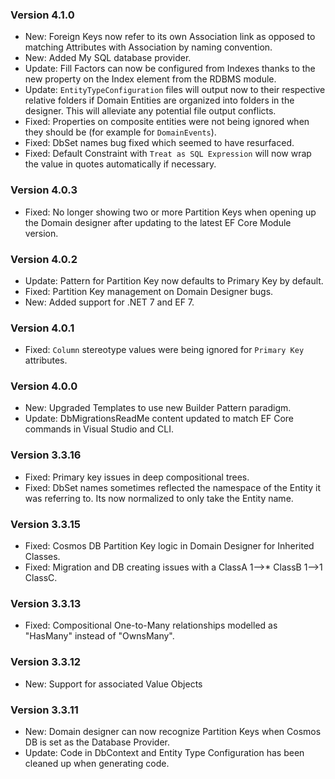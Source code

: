 ﻿### Version 4.1.0

- New: Foreign Keys now refer to its own Association link as opposed to matching Attributes with Association by naming convention.
- New: Added My SQL database provider.
- Update: Fill Factors can now be configured from Indexes thanks to the new property on the Index element from the RDBMS module.
- Update: `EntityTypeConfiguration` files will output now to their respective relative folders if Domain Entities are organized into folders in the designer. This will alleviate any potential file output conflicts.
- Fixed: Properties on composite entities were not being ignored when they should be (for example for `DomainEvents`).
- Fixed: DbSet names bug fixed which seemed to have resurfaced.
- Fixed: Default Constraint with `Treat as SQL Expression` will now wrap the value in quotes automatically if necessary.

### Version 4.0.3

- Fixed: No longer showing two or more Partition Keys when opening up the Domain designer after updating to the latest EF Core Module version.

### Version 4.0.2

- Update: Pattern for Partition Key now defaults to Primary Key by default.
- Fixed: Partition Key management on Domain Designer bugs.
- New: Added support for .NET 7 and EF 7.

### Version 4.0.1

- Fixed: `Column` stereotype values were being ignored for `Primary Key` attributes.

### Version 4.0.0

- New: Upgraded Templates to use new Builder Pattern paradigm.
- Update: DbMigrationsReadMe content updated to match EF Core commands in Visual Studio and CLI.

### Version 3.3.16

* Fixed: Primary key issues in deep compositional trees.
* Fixed: DbSet names sometimes reflected the namespace of the Entity it was referring to. Its now normalized to only take the Entity name.

### Version 3.3.15

 * Fixed: Cosmos DB Partition Key logic in Domain Designer for Inherited Classes.
 * Fixed: Migration and DB creating issues with a ClassA 1-->* ClassB 1-->1 ClassC.

### Version 3.3.13
 
 * Fixed: Compositional One-to-Many relationships modelled as "HasMany" instead of "OwnsMany".

### Version 3.3.12
 
 * New: Support for associated Value Objects

### Version 3.3.11

 * New: Domain designer can now recognize Partition Keys when Cosmos DB is set as the Database Provider.
 * Update: Code in DbContext and Entity Type Configuration has been cleaned up when generating code.